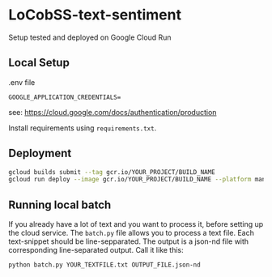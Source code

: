# LoCobSS-text-sentiment
Setup tested and deployed on Google Cloud Run

## Local Setup
.env file
```
GOOGLE_APPLICATION_CREDENTIALS=
```
see: https://cloud.google.com/docs/authentication/production

Install requirements using `requirements.txt`.

## Deployment
```bash
gcloud builds submit --tag gcr.io/YOUR_PROJECT/BUILD_NAME
gcloud run deploy --image gcr.io/YOUR_PROJECT/BUILD_NAME --platform managed
```

## Running local batch
If you already have a lot of text and you want to process it, before setting up the cloud service. The `batch.py` file allows you to process a text file. Each text-snippet should be line-sepparated. The output is a json-nd file with corresponding line-separated output. Call it like this:

```bash
python batch.py YOUR_TEXTFILE.txt OUTPUT_FILE.json-nd
```
